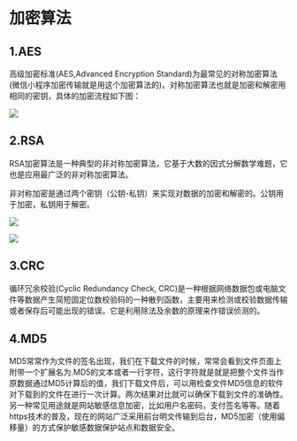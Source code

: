# 加密算法

## 1.AES

高级加密标准(AES,Advanced Encryption Standard)为最常见的对称加密算法(微信小程序加密传输就是用这个加密算法的)。对称加密算法也就是加密和解密用相同的密钥，具体的加密流程如下图：

![](D:\workspace\Java-Interview-Offer\images\加密算法001.png)

## 2.RSA

RSA加密算法是一种典型的非对称加密算法，它基于大数的因式分解数学难题，它也是应用最广泛的非对称加密算法。

非对称加密是通过两个密钥（公钥-私钥）来实现对数据的加密和解密的。公钥用于加密，私钥用于解密。

![](D:\workspace\Java-Interview-Offer\images\加密算法002.png)

![](D:\workspace\Java-Interview-Offer\images\加密算法003.png)

## 3.CRC

循环冗余校验(Cyclic Redundancy Check, CRC)是一种根据网络数据包或电脑文件等数据产生简短固定位数校验码的一种散列函数，主要用来检测或校验数据传输或者保存后可能出现的错误。它是利用除法及余数的原理来作错误侦测的。

## 4.MD5

MD5常常作为文件的签名出现，我们在下载文件的时候，常常会看到文件页面上附带一个扩展名为.MD5的文本或者一行字符，这行字符就是就是把整个文件当作原数据通过MD5计算后的值，我们下载文件后，可以用检查文件MD5信息的软件对下载到的文件在进行一次计算。两次结果对比就可以确保下载到文件的准确性。另一种常见用途就是网站敏感信息加密，比如用户名密码，支付签名等等。随着https技术的普及，现在的网站广泛采用前台明文传输到后台，MD5加密（使用偏移量）的方式保护敏感数据保护站点和数据安全。

